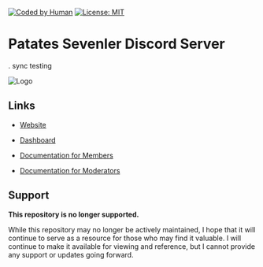 

[![Coded by Human](https://camo.githubusercontent.com/6ad868d8edb3c435e29d1dde82d432717c340c21b29849dd391ec3eb2a7cd477/68747470733a2f2f696d672e736869656c64732e696f2f62616467652f436f646564253230427925323048756d616e2d3130302532352d627269676874677265656e)]()
[![License: MIT](https://img.shields.io/badge/License-MIT-yellow.svg)](https://opensource.org/licenses/MIT)



# Patates Sevenler Discord Server
. sync testing


![Logo](https://i.imgur.com/OaqveQp.png)


## Links

* [Website](https://patates-website.vercel.app/)
* [Dashboard](https://dashboard-html.vercel.app/)

* [Documentation for Members](https://laernos.gitbook.io/patates-sevenler/)
* [Documentation for Moderators](https://laernos.gitbook.io/mod-docs/)


## Support

__This repository is no longer supported.__

While this repository may no longer be actively maintained, I hope that it will continue to serve as a resource for those who may find it valuable. I will continue to make it available for viewing and reference, but I cannot provide any support or updates going forward.
